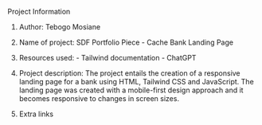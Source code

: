 Project Information

1. Author: Tebogo Mosiane

2. Name of project: SDF Portfolio Piece - Cache Bank Landing Page

3. Resources used: - Tailwind documentation
                   - ChatGPT 

4. Project description: The project entails the creation of a responsive landing page for a bank using HTML, Tailwind CSS and           JavaScript. The landing page was created with a mobile-first design approach and it becomes responsive to changes in screen sizes.

5. Extra links
